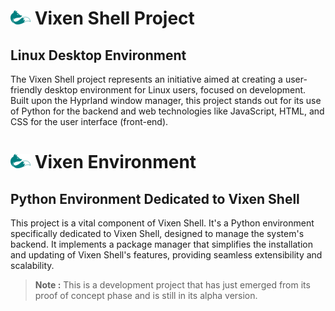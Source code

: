 # ![vixen logo](./assets/vixen_logo_md.png) Vixen Shell Project

## Linux Desktop Environment

The Vixen Shell project represents an initiative aimed at creating a user-friendly desktop environment for Linux users, focused on development. Built upon the Hyprland window manager, this project stands out for its use of Python for the backend and web technologies like JavaScript, HTML, and CSS for the user interface (front-end).

# ![vixen logo](./assets/vixen_logo_md.png) Vixen Environment

## Python Environment Dedicated to Vixen Shell

This project is a vital component of Vixen Shell. It's a Python environment specifically dedicated to Vixen Shell, designed to manage the system's backend. It implements a package manager that simplifies the installation and updating of Vixen Shell's features, providing seamless extensibility and scalability.

> **Note :** This is a development project that has just emerged from its proof of concept phase and is still in its alpha version.